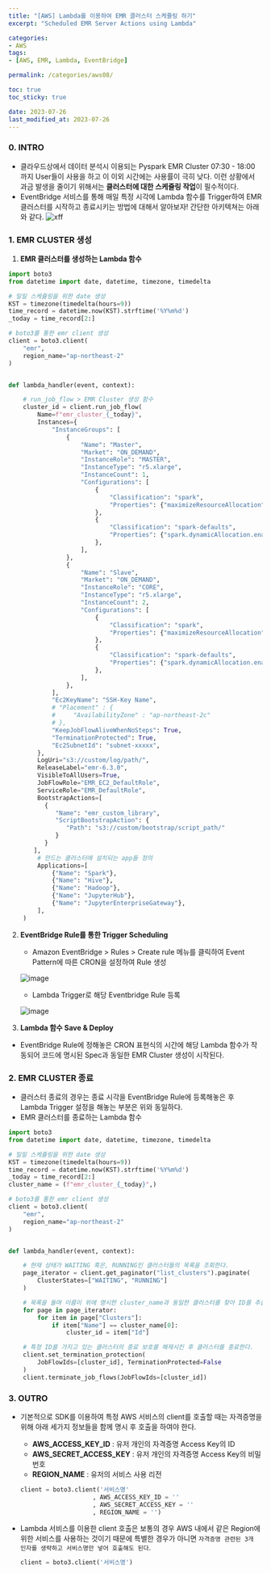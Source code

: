```yaml
---
title: "[AWS] Lambda를 이용하여 EMR 클러스터 스케쥴링 하기"
excerpt: "Scheduled EMR Server Actions using Lambda"

categories:
- AWS
tags:
- [AWS, EMR, Lambda, EventBridge]

permalink: /categories/aws08/

toc: true
toc_sticky: true

date: 2023-07-26
last_modified_at: 2023-07-26
---
```


### 0. INTRO
- 클라우드상에서 데이터 분석시 이용되는 Pyspark EMR Cluster 07:30 - 18:00 까지 User들이 사용을 하고 이 이외 시간에는 사용률이 극히 낮다. 이런 상황에서 과금 발생을 줄이기 위해서는 **클러스터에 대한 스케쥴링 작업**이 필수적이다.
- EventBridge 서비스를 통해 매일 특정 시각에 Lambda 함수를 Trigger하여 EMR 클러스터를 시작하고 종료시키는 방법에 대해서 알아보자! 간단한 아키텍쳐는 아래와 같다.
![xff](https://github.com/Hyunsoo-Ryan-Lee/AWS-Training/assets/83285291/44636dac-c4fd-4b1a-ac2b-75d6aab650aa)

### 1. EMR CLUSTER 생성
1. **EMR 클러스터를 생성하는 Lambda 함수**

```python
import boto3
from datetime import date, datetime, timezone, timedelta

# 일일 스케쥴링을 위한 date 생성
KST = timezone(timedelta(hours=9))
time_record = datetime.now(KST).strftime('%Y%m%d')
_today = time_record[2:]

# boto3를 통한 emr client 생성
client = boto3.client(
    "emr",
    region_name="ap-northeast-2"
)


def lambda_handler(event, context):

    # run_job_flow > EMR Cluster 생성 함수
    cluster_id = client.run_job_flow(
        Name=f"emr_cluster_{_today}",
        Instances={
            "InstanceGroups": [
                {
                    "Name": "Master",
                    "Market": "ON_DEMAND",
                    "InstanceRole": "MASTER",
                    "InstanceType": "r5.xlarge",
                    "InstanceCount": 1,
                    "Configurations": [
                        {
                            "Classification": "spark",
                            "Properties": {"maximizeResourceAllocation": "false"},
                        },
                        {
                            "Classification": "spark-defaults",
                            "Properties": {"spark.dynamicAllocation.enabled": "false",},
                        },
                    ],
                },
                {
                    "Name": "Slave",
                    "Market": "ON_DEMAND",
                    "InstanceRole": "CORE",
                    "InstanceType": "r5.xlarge",
                    "InstanceCount": 2,
                    "Configurations": [
                        {
                            "Classification": "spark",
                            "Properties": {"maximizeResourceAllocation": "false"},
                        },
                        {
                            "Classification": "spark-defaults",
                            "Properties": {"spark.dynamicAllocation.enabled": "false",},
                        },
                    ],
                },
            ],
            "Ec2KeyName": "SSH-Key Name",
            # "Placement" : {
            #     "AvailabilityZone" : "ap-northeast-2c"
            # },
            "KeepJobFlowAliveWhenNoSteps": True,
            "TerminationProtected": True,
            "Ec2SubnetId": "subnet-xxxxx",
        },
        LogUri="s3://custom/log/path/",
        ReleaseLabel="emr-6.3.0",
        VisibleToAllUsers=True,
        JobFlowRole="EMR_EC2_DefaultRole",
        ServiceRole="EMR_DefaultRole",
        BootstrapActions=[
          { 
             "Name": "emr_custom_library",
             "ScriptBootstrapAction": { 
                "Path": "s3://custom/bootstrap/script_path/"
             }
          }
       ],
        # 만드는 클러스터에 설치되는 app들 정의
        Applications=[
            {"Name": "Spark"},
            {"Name": "Hive"},
            {"Name": "Hadoop"},
            {"Name": "JupyterHub"},
            {"Name": "JupyterEnterpriseGateway"},
        ],
    )
```

2. **EventBridge Rule를 통한 Trigger Scheduling**
   - Amazon EventBridge > Rules > Create rule 메뉴를 클릭하여 Event Pattern에 따른 CRON을 설정하여 Rule 생성
  
    ![image](https://github.com/Hyunsoo-Ryan-Lee/AWS-Training/assets/83285291/a104be0c-142b-4a96-877a-db2c809a2621)

   - Lambda Trigger로 해당 Eventbridge Rule 등록
  
    ![image](https://github.com/Hyunsoo-Ryan-Lee/AWS-Training/assets/83285291/b20949c1-d8d8-4cf6-b3a7-3dfad8c1527c)

3. **Lambda 함수 Save & Deploy**
- EventBridge Rule에 정해놓은 CRON 표현식의 시간에 해당 Lambda 함수가 작동되어 코드에 명시된 Spec과 동일한 EMR Cluster 생성이 시작된다.


### 2. EMR CLUSTER 종료
- 클러스터 종료의 경우는 종료 시각을 EventBridge Rule에 등록해놓은 후 Lambda Trigger 설정을 해놓는 부분은 위와 동일하다. 
- EMR 클러스터를 종료하는 Lambda 함수

```python
import boto3
from datetime import date, datetime, timezone, timedelta

# 일일 스케쥴링을 위한 date 생성
KST = timezone(timedelta(hours=9))
time_record = datetime.now(KST).strftime('%Y%m%d')
_today = time_record[2:]
cluster_name = (f"emr_cluster_{_today}",)

# boto3를 통한 emr client 생성
client = boto3.client(
    "emr",
    region_name="ap-northeast-2"
)


def lambda_handler(event, context):

    # 현재 상태가 WAITING 혹은, RUNNING인 클러스터들의 목록을 조회한다.
    page_iterator = client.get_paginator("list_clusters").paginate(
        ClusterStates=["WAITING", "RUNNING"]
    )

    # 목록을 돌며 이름이 위에 명시한 cluster_name과 동일한 클러스터를 찾아 ID를 추출한다.
    for page in page_iterator:
        for item in page["Clusters"]:
            if item["Name"] == cluster_name[0]:
                cluster_id = item["Id"]

    # 특정 ID를 가지고 있는 클러스터의 종료 보호를 해제시킨 후 클러스터를 종료한다.
    client.set_termination_protection(
        JobFlowIds=[cluster_id], TerminationProtected=False
    )
    client.terminate_job_flows(JobFlowIds=[cluster_id])
```

### 3. OUTRO
- 기본적으로 SDK를 이용하여 특정 AWS 서비스의 client를 호출할 때는 자격증명을 위해 아래 세가지 정보들을 함께 명시 후 호출을 하여야 한다.
    - **AWS_ACCESS_KEY_ID** : 유저 개인의 자격증명 Access Key의 ID
    - **AWS_SECRET_ACCESS_KEY** : 유저 개인의 자격증명 Access Key의 비밀번호
    - **REGION_NAME** : 유저의 서비스 사용 리전
  
    ```python
    client = boto3.client('서비스명'
                        , AWS_ACCESS_KEY_ID = ''
                        , AWS_SECRET_ACCESS_KEY = ''
                        , REGION_NAME = '')
    ```

- Lambda 서비스를 이용한 client 호출은 보통의 경우 AWS 내에서 같은 Region에 위한 서비스를 사용하는 것이기 때문에 특별한 경우가 아니면 `자격증명 관련된 3개 인자를 생략하고 서비스명만 넣어 호출해도 된다`.

    ```python
    client = boto3.client('서비스명')
    ```
